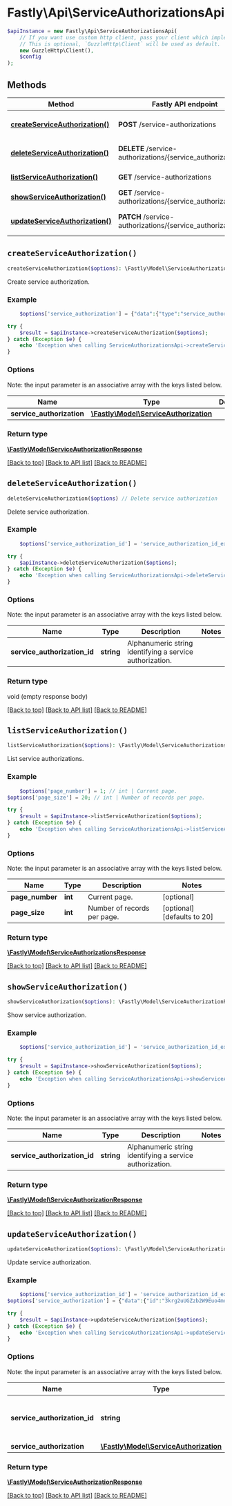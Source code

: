 # Fastly\Api\ServiceAuthorizationsApi


```php
$apiInstance = new Fastly\Api\ServiceAuthorizationsApi(
    // If you want use custom http client, pass your client which implements `GuzzleHttp\ClientInterface`.
    // This is optional, `GuzzleHttp\Client` will be used as default.
    new GuzzleHttp\Client(),
    $config
);
```

## Methods

Method | Fastly API endpoint | Description
------------- | ------------- | -------------
[**createServiceAuthorization()**](ServiceAuthorizationsApi.md#createServiceAuthorization) | **POST** /service-authorizations | Create service authorization
[**deleteServiceAuthorization()**](ServiceAuthorizationsApi.md#deleteServiceAuthorization) | **DELETE** /service-authorizations/{service_authorization_id} | Delete service authorization
[**listServiceAuthorization()**](ServiceAuthorizationsApi.md#listServiceAuthorization) | **GET** /service-authorizations | List service authorizations
[**showServiceAuthorization()**](ServiceAuthorizationsApi.md#showServiceAuthorization) | **GET** /service-authorizations/{service_authorization_id} | Show service authorization
[**updateServiceAuthorization()**](ServiceAuthorizationsApi.md#updateServiceAuthorization) | **PATCH** /service-authorizations/{service_authorization_id} | Update service authorization


## `createServiceAuthorization()`

```php
createServiceAuthorization($options): \Fastly\Model\ServiceAuthorizationResponse // Create service authorization
```

Create service authorization.

### Example
```php
    $options['service_authorization'] = {"data":{"type":"service_authorization","attributes":{"permission":"read_only"},"relationships":{"user":{"data":{"type":"user","id":"6c7kAlo4vACNchGOdQxP37"}},"service":{"data":{"type":"service","id":"SU1Z0isxPaozGVKXdv0eY"}}}}}; // \Fastly\Model\ServiceAuthorization

try {
    $result = $apiInstance->createServiceAuthorization($options);
} catch (Exception $e) {
    echo 'Exception when calling ServiceAuthorizationsApi->createServiceAuthorization: ', $e->getMessage(), PHP_EOL;
}
```

### Options

Note: the input parameter is an associative array with the keys listed below.

Name | Type | Description  | Notes
------------- | ------------- | ------------- | -------------
**service_authorization** | [**\Fastly\Model\ServiceAuthorization**](../Model/ServiceAuthorization.md) |  | [optional]

### Return type

[**\Fastly\Model\ServiceAuthorizationResponse**](../Model/ServiceAuthorizationResponse.md)

[[Back to top]](#) [[Back to API list]](../../README.md#endpoints)
[[Back to README]](../../README.md)

## `deleteServiceAuthorization()`

```php
deleteServiceAuthorization($options) // Delete service authorization
```

Delete service authorization.

### Example
```php
    $options['service_authorization_id'] = 'service_authorization_id_example'; // string | Alphanumeric string identifying a service authorization.

try {
    $apiInstance->deleteServiceAuthorization($options);
} catch (Exception $e) {
    echo 'Exception when calling ServiceAuthorizationsApi->deleteServiceAuthorization: ', $e->getMessage(), PHP_EOL;
}
```

### Options

Note: the input parameter is an associative array with the keys listed below.

Name | Type | Description  | Notes
------------- | ------------- | ------------- | -------------
**service_authorization_id** | **string** | Alphanumeric string identifying a service authorization. |

### Return type

void (empty response body)

[[Back to top]](#) [[Back to API list]](../../README.md#endpoints)
[[Back to README]](../../README.md)

## `listServiceAuthorization()`

```php
listServiceAuthorization($options): \Fastly\Model\ServiceAuthorizationsResponse // List service authorizations
```

List service authorizations.

### Example
```php
    $options['page_number'] = 1; // int | Current page.
$options['page_size'] = 20; // int | Number of records per page.

try {
    $result = $apiInstance->listServiceAuthorization($options);
} catch (Exception $e) {
    echo 'Exception when calling ServiceAuthorizationsApi->listServiceAuthorization: ', $e->getMessage(), PHP_EOL;
}
```

### Options

Note: the input parameter is an associative array with the keys listed below.

Name | Type | Description  | Notes
------------- | ------------- | ------------- | -------------
**page_number** | **int** | Current page. | [optional]
**page_size** | **int** | Number of records per page. | [optional] [defaults to 20]

### Return type

[**\Fastly\Model\ServiceAuthorizationsResponse**](../Model/ServiceAuthorizationsResponse.md)

[[Back to top]](#) [[Back to API list]](../../README.md#endpoints)
[[Back to README]](../../README.md)

## `showServiceAuthorization()`

```php
showServiceAuthorization($options): \Fastly\Model\ServiceAuthorizationResponse // Show service authorization
```

Show service authorization.

### Example
```php
    $options['service_authorization_id'] = 'service_authorization_id_example'; // string | Alphanumeric string identifying a service authorization.

try {
    $result = $apiInstance->showServiceAuthorization($options);
} catch (Exception $e) {
    echo 'Exception when calling ServiceAuthorizationsApi->showServiceAuthorization: ', $e->getMessage(), PHP_EOL;
}
```

### Options

Note: the input parameter is an associative array with the keys listed below.

Name | Type | Description  | Notes
------------- | ------------- | ------------- | -------------
**service_authorization_id** | **string** | Alphanumeric string identifying a service authorization. |

### Return type

[**\Fastly\Model\ServiceAuthorizationResponse**](../Model/ServiceAuthorizationResponse.md)

[[Back to top]](#) [[Back to API list]](../../README.md#endpoints)
[[Back to README]](../../README.md)

## `updateServiceAuthorization()`

```php
updateServiceAuthorization($options): \Fastly\Model\ServiceAuthorizationResponse // Update service authorization
```

Update service authorization.

### Example
```php
    $options['service_authorization_id'] = 'service_authorization_id_example'; // string | Alphanumeric string identifying a service authorization.
$options['service_authorization'] = {"data":{"id":"3krg2uUGZzb2W9Euo4moOY","type":"service_authorization","attributes":{"permission":"read_only"}}}; // \Fastly\Model\ServiceAuthorization

try {
    $result = $apiInstance->updateServiceAuthorization($options);
} catch (Exception $e) {
    echo 'Exception when calling ServiceAuthorizationsApi->updateServiceAuthorization: ', $e->getMessage(), PHP_EOL;
}
```

### Options

Note: the input parameter is an associative array with the keys listed below.

Name | Type | Description  | Notes
------------- | ------------- | ------------- | -------------
**service_authorization_id** | **string** | Alphanumeric string identifying a service authorization. |
**service_authorization** | [**\Fastly\Model\ServiceAuthorization**](../Model/ServiceAuthorization.md) |  | [optional]

### Return type

[**\Fastly\Model\ServiceAuthorizationResponse**](../Model/ServiceAuthorizationResponse.md)

[[Back to top]](#) [[Back to API list]](../../README.md#endpoints)
[[Back to README]](../../README.md)

